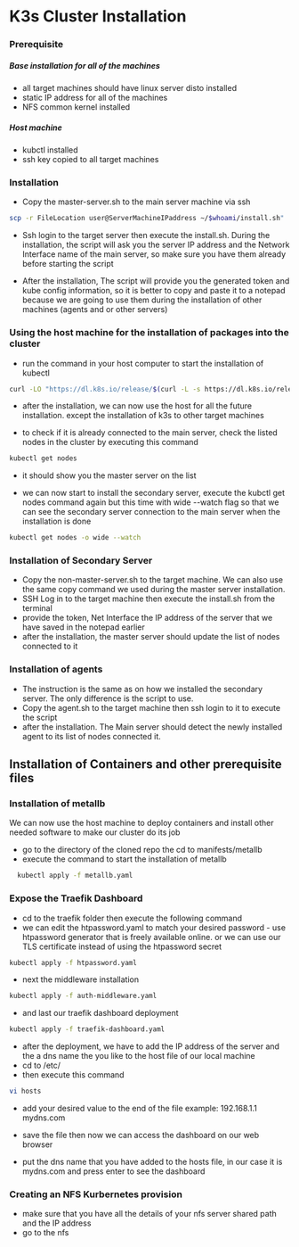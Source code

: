 K3s Cluster Installation
==================== 


### Prerequisite
#####  Base installation for all of the machines
 - all target machines should have linux server disto installed
 - static IP address for all of the machines
 - NFS common kernel installed 
  
#####  Host machine
  - kubctl installed
  - ssh key copied to all target machines

### Installation

- Copy the master-server.sh to the main server machine via ssh

```sh
scp -r FileLocation user@ServerMachineIPaddress ~/$whoami/install.sh"
```

- Ssh login to the target server then execute the install.sh.
During the installation, the script will ask you the server IP address and the Network Interface name of the main server, so make sure you have
them already before starting the script

- After the installation, The script will provide you the generated token and kube config information, so it is better to copy and paste it to a notepad because we are going to use them during the installation of other machines (agents and or other servers)


### Using the host machine for the installation of packages into the cluster

- run the command in your host computer to start the installation of kubectl

```sh
curl -LO "https://dl.k8s.io/release/$(curl -L -s https://dl.k8s.io/release/stable.txt)/bin/linux/amd64/kubectl"
```

- after the installation, we can now use the host for all the future installation. except the installation of k3s to other target machines

- to check if it is already connected to the main server, check the listed nodes in the cluster by executing this command

```sh
kubectl get nodes
```
- it should show you the master server on the list 

- we can now start to install the secondary server, execute the kubctl get nodes command again but this time with wide --watch flag so that we can see the secondary server connection to the main server when the installation is done

```sh
kubectl get nodes -o wide --watch
```

### Installation of Secondary Server

- Copy the non-master-server.sh to the target machine. We can also use the same copy command we used during the master server installation.
- SSH Log in to the target machine then execute the install.sh from the terminal
- provide the token, Net Interface the IP address of the server that we have saved in the notepad earlier
- after the installation, the master server should update the list of nodes connected to it


### Installation of agents
- The instruction is the same as on how we installed the secondary server. The only difference is the script to use.
- Copy the agent.sh to the target machine then ssh login to it to execute the script
- after the installation. The Main server should detect the newly installed agent to its list of nodes connected it.


Installation of Containers and other prerequisite files
-------------------------------------------------------


### Installation of metallb

We can now use the host machine to deploy containers and install other needed software to make our cluster do its job

- go to the directory of the cloned repo the cd to manifests/metallb
- execute the command to start the installation of metallb

```sh
  kubectl apply -f metallb.yaml
```

### Expose the Traefik Dashboard

- cd to the traefik folder then execute the following command
- we can edit the htpassword.yaml to match your desired password -  use htpassword generator that is freely available online. or we can use our TLS     certificate instead of using the htpassword secret 

```sh
kubectl apply -f htpassword.yaml
```

- next the middleware installation

```sh
kubectl apply -f auth-middleware.yaml
```

- and last our traefik dashboard deployment
```sh
kubectl apply -f traefik-dashboard.yaml
```

- after the deployment, we have to add the IP address of the server and the a dns name the you like to the host file of our local machine
- cd to /etc/
- then execute this command

```sh
vi hosts
```
- add your desired value to the end of the file example: 192.168.1.1    mydns.com

- save the file then now we can access the dashboard on our web browser
- put the dns name that you have added to the hosts file, in our case it is mydns.com and press enter to see the dashboard


### Creating an NFS Kurbernetes provision

- make sure that you have all the details of your nfs server shared path and the IP address 
- go to the nfs